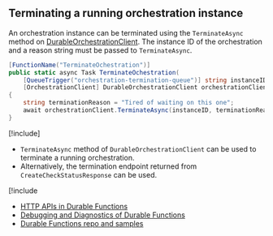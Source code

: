 ## Terminating a running orchestration instance
An orchestration instance can be terminated using the `TerminateAsync` method on [DurableOrchestrationClient](https://docs.microsoft.com/azure/azure-functions/durable-functions-bindings#orchestration-client). The instance ID of the orchestration and a reason string must be passed to `TerminateAsync`.

```csharp
[FunctionName("TerminateOchestration")]
public static async Task TerminateOchestration(
    [QueueTrigger("orchestration-termination-queue")] string instanceID,
    [OrchestrationClient] DurableOrchestrationClient orchestrationClient)
{
    string terminationReason = "Tired of waiting on this one";
    await orchestrationClient.TerminateAsync(instanceID, terminationReason);
}
```

[!include[](../includes/takeaways-heading.md)]
* `TerminateAsync` method of `DurableOrchestrationClient` can be used to terminate a running orchestration.
* Alternatively, the termination endpoint returned from `CreateCheckStatusResponse` can be used.

[!include[](../includes/read-more-heading.md)
* [HTTP APIs in Durable Functions](https://docs.microsoft.com/azure/azure-functions/durable-functions-http-api)
* [Debugging and Diagnostics of Durable Functions](https://cda.ms/rH)
* [Durable Functions repo and samples](https://github.com/Azure/azure-functions-durable-extension)
